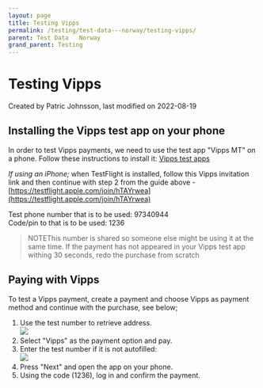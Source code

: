 ```yaml
---
layout: page
title: Testing Vipps
permalink: /testing/test-data---norway/testing-vipps/
parent: Test Data   Norway
grand_parent: Testing
---
```




# Testing Vipps 
Created by Patric Johnsson, last modified on 2022-08-19
## Installing the Vipps test app on your phone
In order to test Vipps payments, we need to use the test app "Vipps MT"
on a phone. Follow these instructions to install it: [Vipps test
apps](https://github.com/vippsas/vipps-developers/blob/master/vipps-test-environment.md#vipps-test-apps)

*If using an iPhone;* when TestFlight is installed, follow this Vipps
invitation link and then continue with step 2 from the guide above -
[https://testflight.apple.com/join/hTAYrwea](https://testflight.apple.com/join/hTAYrwea)

Test phone number that is to be used: 97340944  
Code/pin to that is to be used: 1236

> NOTEThis number is shared so someone else might be using it at the
> same time. If the payment has not appeared in your Vipps test app
> withing 30 seconds, redo the purchase from scratch

## Paying with Vipps
To test a Vipps payment, create a payment and choose Vipps as payment
method and continue with the purchase, see below;

1.  Use the test number to retrieve address.  
    ![](https://confluence.resurs.com/download/attachments/284134441/image2022-1-18_14-40-8.png?version=1&modificationDate=1642513209000&api=v2)
2.  Select "Vipps" as the payment option and pay.
3.  Enter the test number if it is not autofilled:  
    ![](https://confluence.resurs.com/download/thumbnails/284134441/image2022-1-18_14-43-10.png?version=1&modificationDate=1642513390000&api=v2)
4.  Press "Next" and open the app on your phone. 
5.  Using the code (1236), log in and confirm the payment. 
